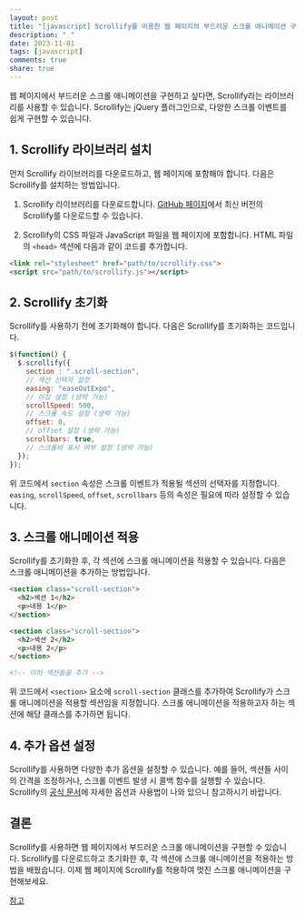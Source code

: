 ```yaml
---
layout: post
title: "[javascript] Scrollify를 이용한 웹 페이지의 부드러운 스크롤 애니메이션 구현 방법"
description: " "
date: 2023-11-01
tags: [javascript]
comments: true
share: true
---
```


웹 페이지에서 부드러운 스크롤 애니메이션을 구현하고 싶다면, Scrollify라는 라이브러리를 사용할 수 있습니다. Scrollify는 jQuery 플러그인으로, 다양한 스크롤 이벤트를 쉽게 구현할 수 있습니다.

## 1. Scrollify 라이브러리 설치

먼저 Scrollify 라이브러리를 다운로드하고, 웹 페이지에 포함해야 합니다. 다음은 Scrollify를 설치하는 방법입니다.

1. Scrollify 라이브러리를 다운로드합니다. [GitHub 페이지](https://github.com/lukehaas/Scrollify)에서 최신 버전의 Scrollify를 다운로드할 수 있습니다.

2. Scrollify의 CSS 파일과 JavaScript 파일을 웹 페이지에 포함합니다. HTML 파일의 `<head>` 섹션에 다음과 같이 코드를 추가합니다.

```html
<link rel="stylesheet" href="path/to/scrollify.css">
<script src="path/to/scrollify.js"></script>
```

## 2. Scrollify 초기화

Scrollify를 사용하기 전에 초기화해야 합니다. 다음은 Scrollify를 초기화하는 코드입니다.

```javascript
$(function() {
  $.scrollify({
    section : ".scroll-section",
    // 섹션 선택자 설정
    easing: "easeOutExpo",
    // 이징 설정 (생략 가능)
    scrollSpeed: 500,
    // 스크롤 속도 설정 (생략 가능)
    offset: 0,
    // offset 설정 (생략 가능)
    scrollbars: true,
    // 스크롤바 표시 여부 설정 (생략 가능)
  });
});
```

위 코드에서 `section` 속성은 스크롤 이벤트가 적용될 섹션의 선택자를 지정합니다. `easing`, `scrollSpeed`, `offset`, `scrollbars` 등의 속성은 필요에 따라 설정할 수 있습니다.

## 3. 스크롤 애니메이션 적용

Scrollify를 초기화한 후, 각 섹션에 스크롤 애니메이션을 적용할 수 있습니다. 다음은 스크롤 애니메이션을 추가하는 방법입니다.

```html
<section class="scroll-section">
  <h2>섹션 1</h2>
  <p>내용 1</p>
</section>

<section class="scroll-section">
  <h2>섹션 2</h2>
  <p>내용 2</p>
</section>

<!-- 이하 섹션들을 추가 -->
```

위 코드에서 `<section>` 요소에 `scroll-section` 클래스를 추가하여 Scrollify가 스크롤 애니메이션을 적용할 섹션임을 지정합니다. 스크롤 애니메이션을 적용하고자 하는 섹션에 해당 클래스를 추가하면 됩니다.

## 4. 추가 옵션 설정

Scrollify를 사용하면 다양한 추가 옵션을 설정할 수 있습니다. 예를 들어, 섹션들 사이의 간격을 조정하거나, 스크롤 이벤트 발생 시 콜백 함수를 실행할 수 있습니다. Scrollify의 [공식 문서](https://github.com/lukehaas/Scrollify)에 자세한 옵션과 사용법이 나와 있으니 참고하시기 바랍니다.

## 결론

Scrollify를 사용하면 웹 페이지에서 부드러운 스크롤 애니메이션을 구현할 수 있습니다. Scrollify를 다운로드하고 초기화한 후, 각 섹션에 스크롤 애니메이션을 적용하는 방법을 배웠습니다. 이제 웹 페이지에 Scrollify를 적용하여 멋진 스크롤 애니메이션을 구현해보세요.

[참고](https://github.com/lukehaas/Scrollify)